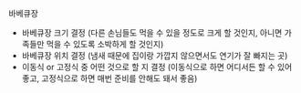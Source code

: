 바베큐장

  - 바베큐장 크기 결정 (다른 손님들도 먹을 수 있을 정도로 크게 할 것인지, 아니면 가족들만 먹을 수 있도록 소박하게 할 것인지)
  - 바베큐장 위치 결정 (냄새 때문에 집이랑 가깝지 않으면서도 연기가 잘 빠지는 곳)
  - 이동식 or 고정식 중 어떤 것으로 할 지 결정 (이동식으로 하면 어디서든 할 수 있어 좋고, 고정식으로 하면 매번 준비를 안해도 돼서 좋음)

